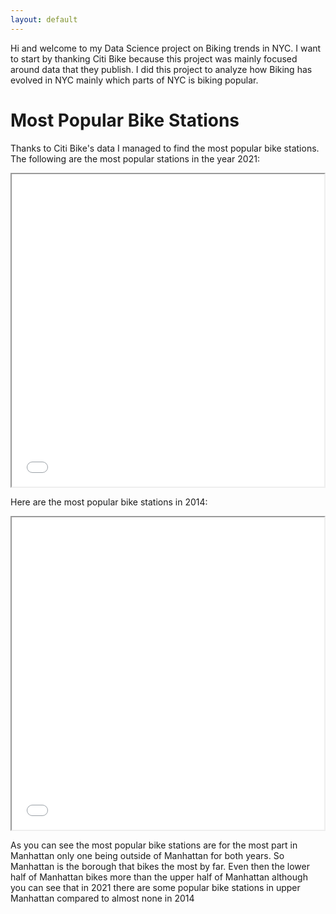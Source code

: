 ```yaml
---
layout: default
---
```


Hi and welcome to my Data Science project on Biking trends in NYC. I want to start by thanking Citi Bike because this project was mainly focused around data that they publish. I did this project to analyze how Biking has evolved in NYC mainly which parts of NYC is biking popular.

# Most Popular Bike Stations

Thanks to Citi Bike's data I managed to find the most popular bike stations. The following are the most popular stations in the year 2021:

<iframe src="2021map.html" height="500" width="500"></iframe>

Here are the most popular bike stations in 2014:

<iframe src="2014Map.html" height="500" width="500"></iframe>

As you can see the most popular bike stations are for the most part in Manhattan only one being outside of Manhattan for both years. So Manhattan is the borough that bikes the most by far. Even then the lower half of Manhattan bikes more than the upper half of Manhattan although you can see that in 2021 there are some popular bike stations in upper Manhattan compared to almost none in 2014
